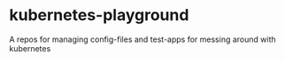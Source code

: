 # kubernetes-playground
A repos for managing config-files and test-apps for messing around with kubernetes
